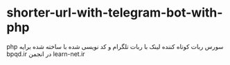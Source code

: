 # shorter-url-with-telegram-bot-with-php
php سورس ربات کوتاه کننده لینک با ربات تلگرام و کد نویسی شده با 
ساخته شده برایه bpqd.ir
در انجمن 
learn-net.ir
